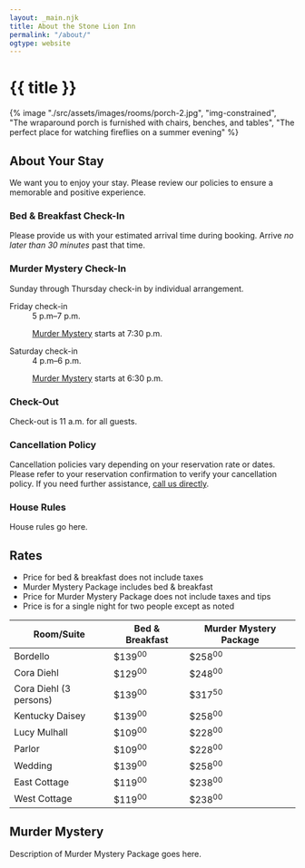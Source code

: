 ```yaml
---
layout: _main.njk
title: About the Stone Lion Inn
permalink: "/about/"
ogtype: website
---
```


<!-- markdownlint-disable MD025 -->
# {{ title }}
<!-- markdownlint-enable MD025 -->

<sli-dialog-img>

  {% image "./src/assets/images/rooms/porch-2.jpg", "img-constrained", "The wraparound porch is furnished with chairs, benches, and tables", "The perfect place for watching fireflies on a summer evening" %}

</sli-dialog-img>

## About Your Stay

We want you to enjoy your stay. Please review our policies to ensure a memorable and positive experience.

### Bed & Breakfast Check-In

Please provide us with your estimated arrival time during booking. Arrive *no later than 30 minutes* past that time.

### Murder Mystery Check-In

Sunday through Thursday check-in by individual arrangement.

<dl>
  </dt>Friday check-in</dt>
  <dd>5 p.m&zwj;&ndash;&zwj;7 p.m.</dd>
  <dd>
  
  [Murder Mystery](#murder-mystery) starts at 7:30 p.m.</dd>
  </dt>Saturday check-in</dt>
  <dd>4 p.m&zwj;&ndash;&zwj;6 p.m.</dd>
  <dd>
  
  [Murder Mystery](#murder-mystery) starts at 6:30 p.m.</dd>
</dl>

### Check-Out

Check-out is  11 a.m. for all guests.

### Cancellation Policy

Cancellation policies vary depending on your reservation rate or dates. Please refer to your reservation confirmation to verify your cancellation policy. If you need further assistance, [call us directly](/contact/).

### House Rules

House rules go here.

## Rates

* Price for bed & breakfast does not include taxes
* Murder Mystery Package includes bed & breakfast
* Price for Murder Mystery Package does not include taxes and tips
* Price is for a single night for two people except as noted

<div id="table-prices">

| Room/Suite | Bed & Breakfast | Murder Mystery Package |
|---|---|---|
| Bordello | $139<sup>00</sup> | $258<sup>00</sup> |
| Cora Diehl |$129<sup>00</sup> |$248<sup>00</sup> |
| Cora Diehl (3 persons) |$139<sup>00</sup> |$317<sup>50</sup> |
| Kentucky Daisey |$139<sup>00</sup> |$258<sup>00</sup> |
| Lucy Mulhall |$109<sup>00</sup> |$228<sup>00</sup> |
| Parlor |$109<sup>00</sup> |$228<sup>00</sup> |
| Wedding |$139<sup>00</sup> |$258<sup>00</sup> |
| East Cottage |$119<sup>00</sup> |$238<sup>00</sup> |
| West Cottage |$119<sup>00</sup> |$238<sup>00</sup> |

</div>

<h2 id="murder-mystery">Murder Mystery</h2>

Description of Murder Mystery Package goes here.

